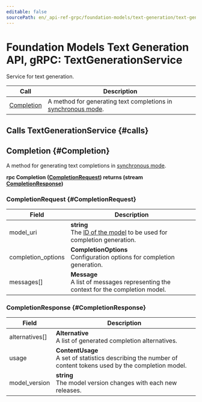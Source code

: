 ```yaml
---
editable: false
sourcePath: en/_api-ref-grpc/foundation-models/text-generation/text-generation/api-ref/grpc/text_generation_service.md
---
```


# Foundation Models Text Generation API, gRPC: TextGenerationService

Service for text generation.

| Call | Description |
| --- | --- |
| [Completion](#Completion) | A method for generating text completions in [synchronous mode](/docs/foundation-models/concepts/#working-mode). |

## Calls TextGenerationService {#calls}

## Completion {#Completion}

A method for generating text completions in [synchronous mode](/docs/foundation-models/concepts/#working-mode).

**rpc Completion ([CompletionRequest](#CompletionRequest)) returns (stream [CompletionResponse](#CompletionResponse))**

### CompletionRequest {#CompletionRequest}

Field | Description
--- | ---
model_uri | **string**<br>The [ID of the model](/docs/foundation-models/concepts/yandexgpt/models) to be used for completion generation. 
completion_options | **CompletionOptions**<br>Configuration options for completion generation. 
messages[] | **Message**<br>A list of messages representing the context for the completion model. 


### CompletionResponse {#CompletionResponse}

Field | Description
--- | ---
alternatives[] | **Alternative**<br>A list of generated completion alternatives. 
usage | **ContentUsage**<br>A set of statistics describing the number of content tokens used by the completion model. 
model_version | **string**<br>The model version changes with each new releases. 


